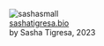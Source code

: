 ![sashasmall](https://github.com/sasha-astiadi/sashatigresa.bio/assets/43240801/c2ee1725-d210-4879-99ab-d3e6d859730f#sm)
<br>
[sashatigresa.bio](https://sashatigresa.bio) <br>
by Sasha Tigresa, 2023
